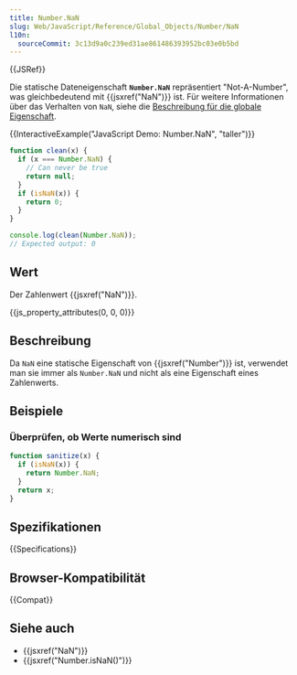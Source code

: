 ```yaml
---
title: Number.NaN
slug: Web/JavaScript/Reference/Global_Objects/Number/NaN
l10n:
  sourceCommit: 3c13d9a0c239ed31ae861486393952bc03e0b5bd
---
```


{{JSRef}}

Die statische Dateneigenschaft **`Number.NaN`** repräsentiert "Not-A-Number", was gleichbedeutend mit {{jsxref("NaN")}} ist. Für weitere Informationen über das Verhalten von `NaN`, siehe die [Beschreibung für die globale Eigenschaft](/de/docs/Web/JavaScript/Reference/Global_Objects/NaN).

{{InteractiveExample("JavaScript Demo: Number.NaN", "taller")}}

```js interactive-example
function clean(x) {
  if (x === Number.NaN) {
    // Can never be true
    return null;
  }
  if (isNaN(x)) {
    return 0;
  }
}

console.log(clean(Number.NaN));
// Expected output: 0
```

## Wert

Der Zahlenwert {{jsxref("NaN")}}.

{{js_property_attributes(0, 0, 0)}}

## Beschreibung

Da `NaN` eine statische Eigenschaft von {{jsxref("Number")}} ist, verwendet man sie immer als `Number.NaN` und nicht als eine Eigenschaft eines Zahlenwerts.

## Beispiele

### Überprüfen, ob Werte numerisch sind

```js
function sanitize(x) {
  if (isNaN(x)) {
    return Number.NaN;
  }
  return x;
}
```

## Spezifikationen

{{Specifications}}

## Browser-Kompatibilität

{{Compat}}

## Siehe auch

- {{jsxref("NaN")}}
- {{jsxref("Number.isNaN()")}}
